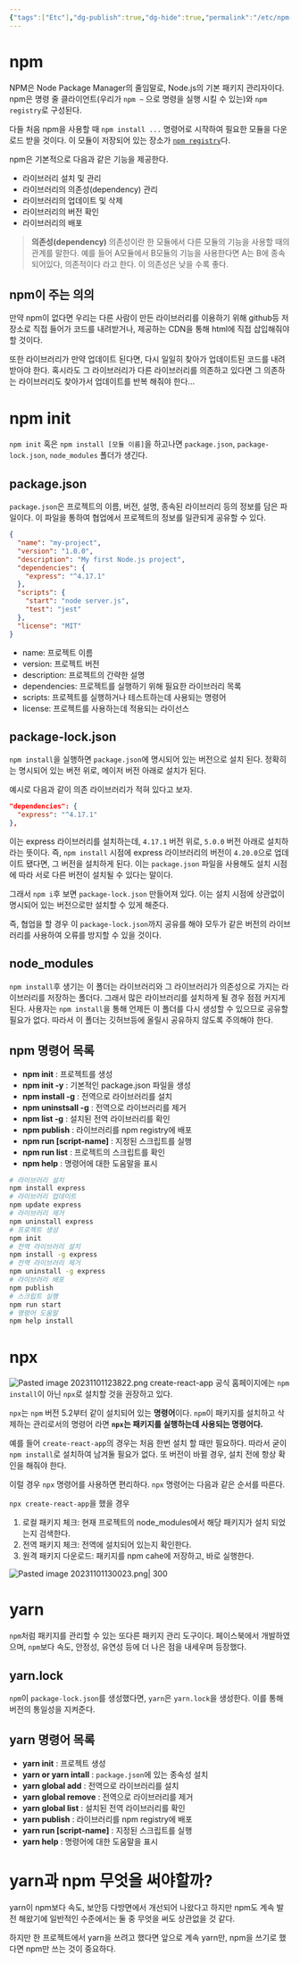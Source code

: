 ```yaml
---
{"tags":["Etc"],"dg-publish":true,"dg-hide":true,"permalink":"/etc/npm-npx-yarn/","hide":true,"dgPassFrontmatter":true,"noteIcon":""}
---
```



# npm
NPM은 Node Package Manager의 줄임말로, Node.js의 기본 패키지 관리자이다.
npm은 명령 줄 클라이언트(우리가 `npm ~` 으로 명령을 실행 시킬 수 있는)와 `npm registry`로 구성된다.

다들 처음 npm을 사용할 때 `npm install ...` 명령어로 시작하여 필요한 모듈을 다운로드 받을 것이다. 이 모듈이 저장되어 있는 장소가 [`npm registry`](https://www.npmjs.com/)다. 

npm은 기본적으로 다음과 같은 기능을 제공한다.
- 라이브러리 설치 및 관리
- 라이브러리의 의존성(dependency) 관리
- 라이브러리의 업데이트 및 삭제
- 라이브러리의 버전 확인
- 라이브러리의 배포

> **의존성(dependency)**
> 의존성이란 한 모듈에서 다른 모듈의 기능을 사용할 때의 관계를 말한다.
> 예를 들어 A모듈에서 B모듈의 기능을 사용한다면 A는 B에 종속되어있다, 의존적이다 라고 한다. 이 의존성은 낮을 수록 좋다.

## npm이 주는 의의
만약 npm이 없다면 우리는 다른 사람이 만든 라이브러리를 이용하기 위해 github등 저장소로 직접 들어가 코드를 내려받거나, 제공하는 CDN을 통해 html에 직접 삽입해줘야 할 것이다.

또한 라이브러리가 만약 업데이트 된다면, 다시 일일히 찾아가 업데이트된 코드를 내려받아야 한다. 혹시라도 그 라이브러리가 다른 라이브러리를 의존하고 있다면 그 의존하는 라이브러리도 찾아가서 업데이트를 반복 해줘야 한다...


# npm init
`npm init` 혹은 `npm install [모듈 이름]`을 하고나면 `package.json`, `package-lock.json`, `node_modules` 폴더가 생긴다.

## package.json
`package.json`은 프로젝트의 이름, 버전, 설명, 종속된 라이브러리 등의 정보를 담은 파일이다. 이 파일을 통하여 협업에서 프로젝트의 정보를 일관되게 공유할 수 있다.
```json
{
  "name": "my-project",
  "version": "1.0.0",
  "description": "My first Node.js project",
  "dependencies": {
    "express": "^4.17.1"
  },
  "scripts": {
    "start": "node server.js",
    "test": "jest"
  },
  "license": "MIT"
}

```

- name: 프로젝트 이름
- version: 프로젝트 버전
- description: 프로젝트의 간략한 설명
- dependencies: 프로젝트를 실행하기 위해 필요한 라이브러리 목록
- scripts: 프로젝트를 실행하거나 테스트하는데 사용되는 명령어
- license: 프로젝트를 사용하는데 적용되는 라이선스

## package-lock.json
`npm install`을 실행하면 `package.json`에 명시되어 있는 버전으로 설치 된다. 정확히는 명시되어 있는 버전 위로, 메이저 버전 아래로 설치가 된다.

예시로 다음과 같이 의존 라이브러리가 적혀 있다고 보자.
```json
"dependencies": {
  "express": "^4.17.1"
},
```
이는 express 라이브러리를 설치하는데, `4.17.1` 버전 위로, `5.0.0` 버전 아래로 설치하라는 뜻이다.
즉, `npm install` 시점에 express 라이브러리의 버전이 `4.20.0`으로 업데이트 됐다면, 그 버전을 설치하게 된다. 이는 `package.json` 파일을 사용해도 설치 시점에 따라 서로 다른 버전이 설치될 수 있다는 말이다.

그래서 `npm i`후 보면 `package-lock.json` 만들어져 있다. 이는 설치 시점에 상관없이 명시되어 있는 버전으로만 설치할 수 있게 해준다.

즉, 협업을 할 경우 이 `package-lock.json`까지 공유를 해야 모두가 같은 버전의 라이브러리를 사용하여 오류를 방지할 수 있을 것이다.

## node_modules
`npm install`후 생기는 이 폴더는 라이브러리와 그 라이브러리가 의존성으로 가지는 라이브러리를 저장하는 폴더다. 그래서 많은 라이브러리를 설치하게 될 경우 점점 커지게 된다.
사용자는 `npm install`을 통해 언제든 이 폴더를 다시 생성할 수 있으므로 공유할 필요가 없다. 따라서 이 폴더는 깃허브등에 올릴시 공유하지 않도록 주의해야 한다.

## npm 명령어 목록
- **npm init** : 프로젝트를 생성
- **npm init -y** : 기본적인 package.json 파일을 생성
- **npm install -g** : 전역으로 라이브러리를 설치
- **npm uninstsall -g** : 전역으로 라이브러리를 제거
- **npm list -g** : 설치된 전역 라이브러리를 확인
- **npm publish** : 라이브러리를 npm registry에 배포
- **npm run [script-name]** : 지정된 스크립트를 실행
- **npm run list** : 프로젝트의 스크립트를 확인
- **npm help** : 명령어에 대한 도움말을 표시

```bash
# 라이브러리 설치
npm install express
# 라이브러리 업데이트
npm update express
# 라이브러리 제거
npm uninstall express
# 프로젝트 생성 
npm init 
# 전역 라이브러리 설치
npm install -g express 
# 전역 라이브러리 제거 
npm uninstall -g express 
# 라이브러리 배포 
npm publish 
# 스크립트 실행 
npm run start 
# 명령어 도움말 
npm help install
```

# npx
![Pasted image 20231101123822.png](/img/user/Pasted%20image%2020231101123822.png)
create-react-app 공식 홈페이지에는 `npm install`이 아닌 `npx`로 설치할 것을 권장하고 있다. 

`npx`는 `npm` 버전 5.2부터 같이 설치되어 있는 **명령어**이다. `npm`이 패키지를 설치하고 삭제하는 관리로서의 명령어 라면 **`npx`는 패키지를 실행하는데 사용되는 명령어다.**

예를 들어 `create-react-app`의 경우는 처음 한번 설치 할 때만 필요하다. 따라서 굳이 `npm install`로 설치하여 남겨둘 필요가 없다. 또 버전이 바뀔 경우, 설치 전에 항상 확인을 해줘야 한다.

이럴 경우 `npx` 명령어를 사용하면 편리하다.
`npx` 명령어는 다음과 같은 순서를 따른다.

`npx create-react-app`을 했을 경우
1. 로컬 패키지 체크: 현재 프로젝트의 node_modules에서 해당 패키지가 설치 되었는지 검색한다.
2. 전역 패키지 체크: 전역에 설치되어 있는지 확인한다.
3. 원격 패키지 다운로드: 패키지를 npm cahe에 저장하고, 바로 실행한다.

![Pasted image 20231101130023.png| 300](/img/user/Pasted%20image%2020231101130023.png)

# yarn
`npm`처럼 패키지를 관리할 수 있는 또다른 패키지 관리 도구이다. 페이스북에서 개발하였으며, `npm`보다 속도, 안정성, 유연성 등에 더 나은 점을 내세우며 등장했다.

## yarn.lock
`npm`이 `package-lock.json`를 생성했다면, `yarn`은 `yarn.lock`을 생성한다. 이를 통해 버전의 통일성을 지켜준다.

## yarn 명령어 목록
- **yarn init** : 프로젝트 생성 
- **yarn or yarn intall** : `package.json`에 있는 종속성 설치 
- **yarn global add** : 전역으로 라이브러리를 설치
- **yarn global remove** : 전역으로 라이브러리를 제거
- **yarn global list** : 설치된 전역 라이브러리를 확인
- **yarn publish** : 라이브러리를 npm registry에 배포
- **yarn run [script-name]** : 지정된 스크립트를 실행
- **yarn help** : 명령어에 대한 도움말을 표시


# yarn과 npm 무엇을 써야할까?
yarn이 npm보다 속도, 보안등 다방면에서 개선되어 나왔다고 하지만 npm도 계속 발전 해왔기에 일반적인 수준에서는 둘 중 무엇을 써도 상관없을 것 같다.

하지만 한 프로젝트에서 yarn을 쓰려고 했다면 앞으로 계속 yarn만, npm을 쓰기로 했다면 npm만 쓰는 것이 중요하다.